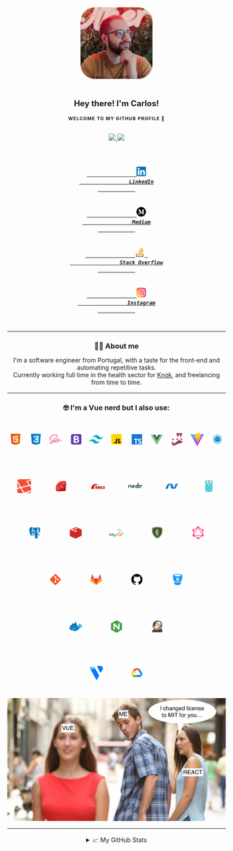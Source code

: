 <p align="center" style="padding-top: 12px; text-align: center;">
    <img src="assets/img/face.png" height="165px" style="margin-bottom: 1rem;">
    <h3 align="center" style="font-size: 18.5px;">Hey there! I'm Carlos!</h3>
    <h4 align="center" style="font-size: 10.5px; letter-spacing: 1.1px; text-transform: uppercase;">Welcome to my Github Profile 👋 </h4>
    <h5 align="center" style="padding-top: 8px;">
        <a href="https://github.com/carlosdevpereira?tab=followers">
            <img src="https://img.shields.io/github/followers/carlosdevpereira?color=%232ccce4&style=for-the-badge"/>
        </a>
        <img src="https://api.visitorbadge.io/api/visitors?path=https%3A%2F%2Fgithub.com%2Fcarlosdevpereira%2Fcarlosdevpereira&countColor=%232ccce4&labelStyle=upper"/>
    </h5>
    <h5 align="center">
        <code>
            <a href="https://www.linkedin.com/in/carlosdevpereira/" title="LinkedIn Profile">
                <img width="22px" src="assets/img/social/linkedin.png">
                LinkedIn
            </a>
        </code>
        <code>
            <a href="https://medium.com/@carlos.dev.pereira" title="Medium Profile">
                <img width="22px" src="assets/img/social/medium.png">
                Medium
            </a>
        </code>
        <code>
            <a href="https://stackoverflow.com/users/6718719/carlosdevpereira" title="Stack Overflow Profile">
                <img width="22px" src="assets/img/social/stack-overflow.png"> 
                Stack Overflow
            </a>
        </code>
        <code>
            <a href="https://www.instagram.com/carlosdevpereira/" title="Instagram Profile">
                <img width="22px" src="assets/img/social/instagram.png">
                Instagram
            </a>
        </code>
    </h5>
</p>

<hr>

<section style="margin: 16px 0;">
    <h3 align="center" style="margin-bottom: 14px; text-align: center;">👨‍💻 About me</h3>
    <div align="center" style="max-width: 550px; margin: 0 auto; text-align: center;">
        I'm a software engineer from Portugal, with a taste for the front-end and automating repetitive tasks. <br/> Currently working full time in the health sector for <a href="https://knokcare.com/">Knok</a>, and freelancing from time to time.
    </div>
</section>

<hr>

<section style="text-align: center; margin: 16px 0;">
    <h3 align="center" style="margin-bottom: 14px;">🤓 I'm a Vue nerd but I also use:</h3>
    <h6 align="center" style="display: flex; gap: 8px; justify-content: center; margin-bottom: 8px;">
        <code>
            <a style="display: flex; flex-direction: column; align-items: center;" href="https://wikipedia.org/wiki/HTML5"title="HTML 5">
                <img style="width: 32px; height: 32px;" src="assets/img/tech/html.svg">
            </a>
        </code>
        <code>
            <a style="display: flex; flex-direction: column; align-items: center;" href="https://wikipedia.org/wiki/CSS3"title="CSS 3">
                <img style="width: 32px; height: 32px;" src="assets/img/tech/css3.svg">
            </a>
        </code>
        <code>
            <a style="display: flex; flex-direction: column; align-items: center;" href="https://sass-lang.com/"title="SASS/SCSS">
                <img style="width: 32px; height: 32px;" src="assets/img/tech/sass.svg">
            </a>
        </code>
        <code>
            <a style="display: flex; flex-direction: column; align-items: center;" href="https://getbootstrap.com/"title="Bootstrap">
                <img style="width: 32px; height: 32px;" src="assets/img/tech/bootstrap.svg">
            </a>
        </code>
        <code>
            <a style="display: flex; flex-direction: column; align-items: center;" href="https://tailwindcss.com/"title="Tailwind">
                <img style="width: 32px; height: 32px;" src="assets/img/tech/tailwind.svg">
            </a>
        </code>
        <code>
            <a style="display: flex; flex-direction: column; align-items: center;" href="https://developer.mozilla.org/en-US/docs/Web/JavaScript"title="Javascript">
                <img style="width: 32px; height: 32px;" src="assets/img/tech/javascript.svg">
            </a>
        </code>
        <code>
            <a style="display: flex; flex-direction: column; align-items: center;" href="https://www.typescriptlang.org/"title="Typescript">
                <img style="width: 32px; height: 32px;" src="assets/img/tech/typescript.svg">
            </a>
        </code>
        <code>
            <a style="display: flex; flex-direction: column; align-items: center;" href="https://vuejs.org/"title="Vue">
                <img style="width: 32px; height: 32px;" src="assets/img/tech/vue.svg">
            </a>
        </code>
        <code>
            <a style="display: flex; flex-direction: column; align-items: center;" href="https://jestjs.io/"title="Jest">
                <img style="width: 32px; height: 32px;" src="assets/img/tech/jest.png">
            </a>
        </code>
        <code>
            <a style="display: flex; flex-direction: column; align-items: center;" href="https://vitejs.dev/"title="Vite">
                <img style="width: 32px; height: 32px;" src="assets/img/tech/vite.svg">
            </a>
        </code>
        <code>
            <a style="display: flex; flex-direction: column; align-items: center;" href="https://webpack.js.org/"title="Webpack">
                <img style="width: 32px; height: 32px;" src="assets/img/tech/webpack.svg">
            </a>
        </code>
    </h6>
    <h6 align="center" style="display: flex; gap: 8px; justify-content: center; margin-bottom: 8px;">
        <code>
            <a style="display: flex; flex-direction: column; align-items: center;" href="https://laravel.com/"title="Laravel">
                <img style="width: 32px; height: 32px;" src="assets/img/tech/laravel.png">
            </a>
        </code>
        <code>
            <a style="display: flex; flex-direction: column; align-items: center;" href="https://www.ruby-lang.org/"title="Ruby">
                <img style="width: 32px; height: 32px;" src="assets/img/tech/ruby.svg">
            </a>
        </code>
        <code>
            <a style="display: flex; flex-direction: column; align-items: center;" href="https://rubyonrails.org/"title="Rails (Ruby on Rails)">
                <img style="width: 32px; height: 32px;" src="assets/img/tech/rails.png">
            </a>
        </code>
        <code>
            <a style="display: flex; flex-direction: column; align-items: center;" href="https://nodejs.org/"title="NodeJs">
                <img style="width: 32px; height: 32px;" src="assets/img/tech/nodejs.svg">
            </a>
        </code>
        <code>
            <a style="display: flex; flex-direction: column; align-items: center;" href="https://dotnet.microsoft.com/en-us/"title=".NET Core">
                <img style="width: 32px; height: 32px;" src="assets/img/tech/dotnet.svg">
            </a>
        </code>
        <code>
            <a style="display: flex; flex-direction: column; align-items: center;" href="https://go.dev/"title="Golang">
                <img style="width: 32px; height: 32px;" src="assets/img/tech/golang.svg">
            </a>
        </code>
    </h6>
    <h6 align="center" style="display: flex; gap: 8px; justify-content: center; margin-bottom: 8px;">
        <code>
            <a style="display: flex; flex-direction: column; align-items: center;" href="https://www.postgresql.org/"title="PostgreSQL">
                <img style="width: 32px; height: 32px;" src="assets/img/tech/postgresql.svg">
            </a>
        </code>
        <code>
            <a style="display: flex; flex-direction: column; align-items: center;" href="https://redis.io/"title="Redis">
                <img style="width: 32px; height: 32px;" src="assets/img/tech/redis.svg">
            </a>
        </code>
        <code>
            <a style="display: flex; flex-direction: column; align-items: center;" href="https://www.mysql.com/"title="MySql">
                <img style="width: 32px; height: 32px;" src="assets/img/tech/mysql.svg">
            </a>
        </code>
        <code>
            <a style="display: flex; flex-direction: column; align-items: center;" href="https://www.mongodb.com/"title="MongoDB">
                <img style="width: 32px; height: 32px;" src="assets/img/tech/mongodb.svg">
            </a>
        </code>
        <code>
            <a style="display: flex; flex-direction: column; align-items: center;" href="https://graphql.org/"title="GraphQL">
                <img style="width: 32px; height: 32px;" src="assets/img/tech/graphql.svg">
            </a>
        </code>
    </h6>
    <h6 align="center" style="display: flex; gap: 8px; justify-content: center; margin-bottom: 8px;">
        <code>
            <a style="display: flex; flex-direction: column; align-items: center;" href="https://git-scm.com/"title="Git">
                <img style="width: 32px; height: 32px;" src="assets/img/tech/git.svg">
            </a>
        </code>
        <code>
            <a style="display: flex; flex-direction: column; align-items: center;" href="https://gitlab.com/"title="Gitlab">
                <img style="width: 32px; height: 32px;" src="assets/img/tech/gitlab.svg">
            </a>
        </code>
        <code>
            <a style="display: flex; flex-direction: column; align-items: center;" href="https://github.com/carlosdevpereira"title="Github">
                <img style="width: 32px; height: 32px;" src="assets/img/tech/github.svg">
            </a>
        </code>
        <code>
            <a style="display: flex; flex-direction: column; align-items: center;" href="https://bitbucket.org/"title="Bitbucket">
                <img style="width: 32px; height: 32px;" src="assets/img/tech/bitbucket.svg">
            </a>
        </code>
    </h6>
    <h6 align="center" style="display: flex; gap: 8px; justify-content: center; margin-bottom: 8px;">
        <code>
            <a style="display: flex; flex-direction: column; align-items: center;" href="https://www.docker.com/"title="Docker">
                <img style="width: 32px; height: 32px;" src="assets/img/tech/docker.svg">
            </a>
        </code>
        <code>
            <a style="display: flex; flex-direction: column; align-items: center;" href="https://www.nginx.com/"title="Nginx">
                <img style="width: 32px; height: 32px;" src="assets/img/tech/nginx.svg">
            </a>
        </code>
        <code>
            <a style="display: flex; flex-direction: column; align-items: center;" href="https://www.jenkins.io/"title="Jenkins">
                <img style="width: 32px; height: 32px;" src="assets/img/tech/jenkins.svg">
            </a>
        </code>
    </h6>
    <h6 align="center" style="display: flex; gap: 8px; justify-content: center; margin-bottom: 8px;">
        <code>
            <a style="display: flex; flex-direction: column; align-items: center;" href="https://www.vultr.com/?ref=7008860"title="Vultr">
                <img style="width: 32px; height: 32px;" src="assets/img/tech/vultr.svg">
            </a>
        </code>
        <code>
            <a style="display: flex; flex-direction: column; align-items: center;" href="https://cloud.google.com/gcp"title="Google Cloud">
                <img style="width: 32px; height: 32px;" src="assets/img/tech/google-cloud.svg">
            </a>
        </code>
    </h6>
    <p align="center">
        <img src="assets/img/vue-meme.jpeg">
    </p>
    <hr style="margin-bottom: 1rem;">
    <details align="center">
        <summary align="center">📈 My GitHub Stats</summary>
        <div style="display: flex; flex-wrap: wrap; gap: 8px; justify-content: center; margin-top: 8px;">
            <img src ="https://github-readme-stats.vercel.app/api?username=carlosdevpereira&show_icons=true&count_private=true&hide_border=true&theme=vue" width="60%">
            <img src ="https://github-readme-stats.vercel.app/api/top-langs/?username=carlosdevpereira&layout=compact&hide_border=true&langs_count=8&hide=jupyter%20notebook,tex,css&theme=vue" width="38%">
            <img src ="https://github-readme-streak-stats.herokuapp.com?user=carlosdevpereira&hide_border=true&theme=vue">
        </div>
    </details>
</section>

